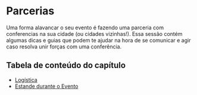 # Parcerias

Uma forma alavancar o seu evento é fazendo uma parceria com conferencias na sua cidade (ou cidades vizinhas!). Essa sessão contém algumas dicas e guias que podem te ajudar na hora de se comunicar e agir caso resolva unir forças com uma conferência.

## Tabela de conteúdo do capítulo

- [Logística](./logistica.md)
- [Estande durante o Evento](./estande.md)
